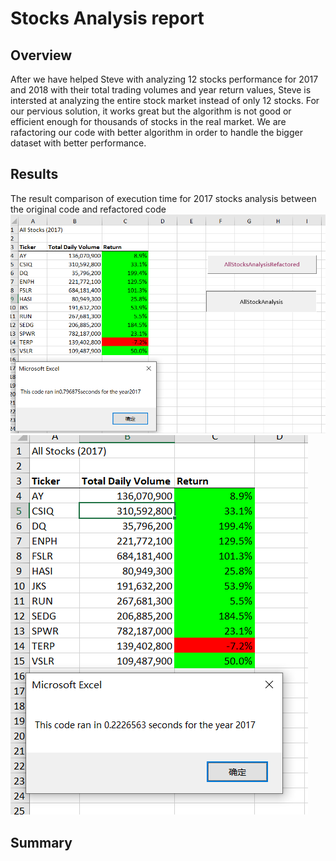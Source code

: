 # Stocks Analysis report


## Overview 
After we have helped Steve with analyzing 12 stocks performance for 2017 and 2018 with their total trading volumes and year return values, Steve is intersted at analyzing the entire stock market instead of only 12 stocks. For our pervious solution, it works great but the algorithm is not good or efficient enough for thousands of stocks in the real market. We are rafactoring our code with better algorithm in order to handle the bigger dataset with better performance.


## Results
The result comparison of execution time for 2017 stocks analysis between the original code and refactored code
![](resources/AllStocksAnalysis2017.PNG) ![](resources/VBA_Challenge_2017.PNG)


## Summary
